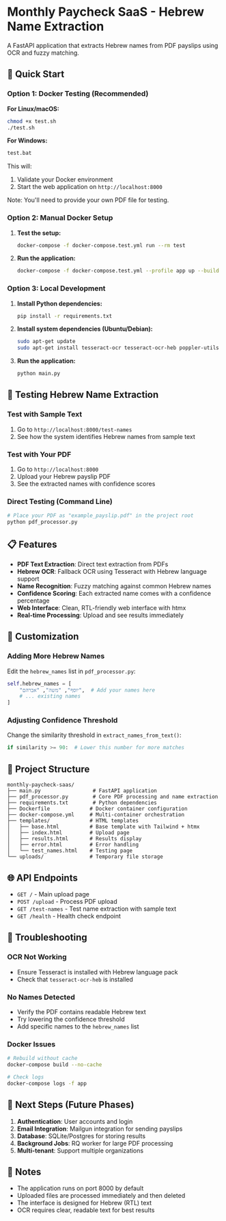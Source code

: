 # Monthly Paycheck SaaS - Hebrew Name Extraction

A FastAPI application that extracts Hebrew names from PDF payslips using OCR and fuzzy matching.

## 🚀 Quick Start

### Option 1: Docker Testing (Recommended)

**For Linux/macOS:**
```bash
chmod +x test.sh
./test.sh
```

**For Windows:**
```cmd
test.bat
```

This will:
1. Validate your Docker environment
2. Start the web application on `http://localhost:8000`

Note: You'll need to provide your own PDF file for testing.

### Option 2: Manual Docker Setup

1. **Test the setup:**
   ```bash
   docker-compose -f docker-compose.test.yml run --rm test
   ```

2. **Run the application:**
   ```bash
   docker-compose -f docker-compose.test.yml --profile app up --build
   ```

### Option 3: Local Development

1. **Install Python dependencies:**
   ```bash
   pip install -r requirements.txt
   ```

2. **Install system dependencies (Ubuntu/Debian):**
   ```bash
   sudo apt-get update
   sudo apt-get install tesseract-ocr tesseract-ocr-heb poppler-utils
   ```

3. **Run the application:**
   ```bash
   python main.py
   ```

## 🧪 Testing Hebrew Name Extraction

### Test with Sample Text
1. Go to `http://localhost:8000/test-names`
2. See how the system identifies Hebrew names from sample text

### Test with Your PDF
1. Go to `http://localhost:8000`
2. Upload your Hebrew payslip PDF
3. See the extracted names with confidence scores

### Direct Testing (Command Line)
```bash
# Place your PDF as "example_payslip.pdf" in the project root
python pdf_processor.py
```

## 📋 Features

- **PDF Text Extraction**: Direct text extraction from PDFs
- **Hebrew OCR**: Fallback OCR using Tesseract with Hebrew language support
- **Name Recognition**: Fuzzy matching against common Hebrew names
- **Confidence Scoring**: Each extracted name comes with a confidence percentage
- **Web Interface**: Clean, RTL-friendly web interface with htmx
- **Real-time Processing**: Upload and see results immediately

## 🔧 Customization

### Adding More Hebrew Names
Edit the `hebrew_names` list in `pdf_processor.py`:

```python
self.hebrew_names = [
    "יוסף", "משה", "אברהם",  # Add your names here
    # ... existing names
]
```

### Adjusting Confidence Threshold
Change the similarity threshold in `extract_names_from_text()`:

```python
if similarity >= 90:  # Lower this number for more matches
```

## 📁 Project Structure

```
monthly-paycheck-saas/
├── main.py                 # FastAPI application
├── pdf_processor.py        # Core PDF processing and name extraction
├── requirements.txt        # Python dependencies
├── Dockerfile             # Docker container configuration
├── docker-compose.yml     # Multi-container orchestration
├── templates/             # HTML templates
│   ├── base.html          # Base template with Tailwind + htmx
│   ├── index.html         # Upload page
│   ├── results.html       # Results display
│   ├── error.html         # Error handling
│   └── test_names.html    # Testing page
└── uploads/               # Temporary file storage
```

## 🌐 API Endpoints

- `GET /` - Main upload page
- `POST /upload` - Process PDF upload
- `GET /test-names` - Test name extraction with sample text
- `GET /health` - Health check endpoint

## 🐛 Troubleshooting

### OCR Not Working
- Ensure Tesseract is installed with Hebrew language pack
- Check that `tesseract-ocr-heb` is installed

### No Names Detected
- Verify the PDF contains readable Hebrew text
- Try lowering the confidence threshold
- Add specific names to the `hebrew_names` list

### Docker Issues
```bash
# Rebuild without cache
docker-compose build --no-cache

# Check logs
docker-compose logs -f app
```

## 🚧 Next Steps (Future Phases)

1. **Authentication**: User accounts and login
2. **Email Integration**: Mailgun integration for sending payslips
3. **Database**: SQLite/Postgres for storing results
4. **Background Jobs**: RQ worker for large PDF processing
5. **Multi-tenant**: Support multiple organizations

## 📝 Notes

- The application runs on port 8000 by default
- Uploaded files are processed immediately and then deleted
- The interface is designed for Hebrew (RTL) text
- OCR requires clear, readable text for best results 